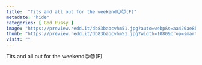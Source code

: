 ```yaml
---
title:  "Tits and all out for the weekend😋😈(F)"
metadate: "hide"
categories: [ God Pussy ]
image: "https://preview.redd.it/db83babcvhm51.jpg?auto=webp&s=aa420ae8b9da541164fe2579dc30577dc9b2bf10"
thumb: "https://preview.redd.it/db83babcvhm51.jpg?width=1080&crop=smart&auto=webp&s=3506d49f7941af7033617888147b1a38bfa5c091"
visit: ""
---
```

Tits and all out for the weekend😋😈(F)
